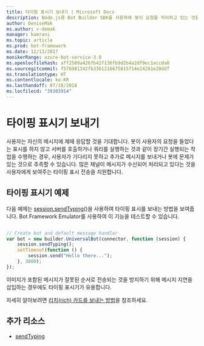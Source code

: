 ```yaml
---
title: 타이핑 표시기 보내기 | Microsoft Docs
description: Node.js용 Bot Builder SDK를 사용하여 봇이 요청을 처리하고 있는 것을 사용자에게 알리기 위해 "please wait"(기다려주십시오.) 표시기를 추가하는 방법에 대해 알아봅니다.
author: DeniseMak
ms.author: v-demak
manager: kamrani
ms.topic: article
ms.prod: bot-framework
ms.date: 12/13/2017
monikerRange: azure-bot-service-3.0
ms.openlocfilehash: aff2509a426fb42f136fb9d2b4a2df9ec1accda0
ms.sourcegitcommit: f576981342fb3361216675815714e24281e20ddf
ms.translationtype: HT
ms.contentlocale: ko-KR
ms.lasthandoff: 07/18/2018
ms.locfileid: "39303914"
---
```

# <a name="send-a-typing-indicator"></a>타이핑 표시기 보내기 


사용자는 자신의 메시지에 제때 응답할 것을 기대합니다. 봇이 사용자의 요청을 들었다는 표시를 하지 않고 서버를 호출하거나 쿼리를 실행하는 것과 같이 장기간 실행되는 작업을 수행하는 경우, 사용자가 기다리지 못하고 추가로 메시지를 보내거나 봇에 문제가 있는 것으로 추측할 수 있습니다.
많은 채널이 메시지가 수신되어 처리되고 있다는 것을 사용자에게 보여주는 타이핑 표시 전송을 지원합니다.


## <a name="typing-indicator-example"></a>타이핑 표시기 예제

다음 예제는 [session.sendTyping()][SendTyping]을 사용하여 타이핑 표시를 보내는 방법을 보여줍니다.  Bot Framework Emulator를 사용하여 이 기능을 테스트할 수 있습니다.


```javascript

// Create bot and default message handler
var bot = new builder.UniversalBot(connector, function (session) {
    session.sendTyping();
    setTimeout(function () {
        session.send("Hello there...");
    }, 3000);
});
```

이미지가 포함된 메시지가 잘못된 순서로 전송되는 것을 방지하기 위해 메시지 지연을 삽입하는 경우에도 타이핑 표시기가 유용합니다.

자세히 알아보려면 [리치(rich) 카드를 보내는 방법](bot-builder-nodejs-send-rich-cards.md)을 참조하세요.


## <a name="additional-resources"></a>추가 리소스

* [sendTyping][SendTyping]


[SendTyping]: https://docs.botframework.com/en-us/node/builder/chat-reference/classes/_botbuilder_d_.session#sendtyping
[IMessage]: http://docs.botframework.com/en-us/node/builder/chat-reference/interfaces/_botbuilder_d_.imessage